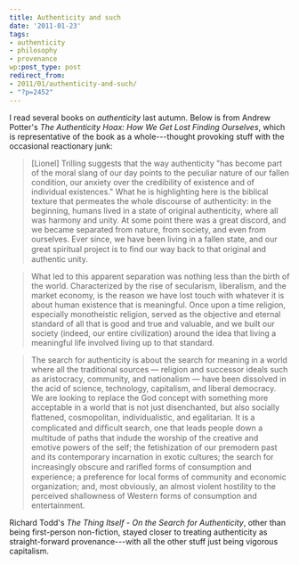 ```yaml
---
title: Authenticity and such
date: '2011-01-23'
tags:
- authenticity
- philosophy
- provenance
wp:post_type: post
redirect_from:
- 2011/01/authenticity-and-such/
- "?p=2452"
---
```


I read several books on _authenticity_ last autumn. Below is from Andrew Potter's _The Authenticity Hoax: How We Get Lost Finding Ourselves_, which is representative of the book as a whole---thought provoking stuff with the occasional reactionary junk:

> [Lionel] Trilling suggests that the way authenticity "has become part of the moral slang of our day points to the peculiar nature of our fallen condition, our anxiety over the credibility of existence and of individual existences." What he is highlighting here is the biblical texture that permeates the whole discourse of authenticity: in the beginning, humans lived in a state of original authenticity, where all was harmony and unity. At some point there was a great discord, and we became separated from nature, from society, and even from ourselves. Ever since, we have been living in a fallen state, and our great spiritual project is to ﬁnd our way back to that original and authentic unity.

>

> What led to this apparent separation was nothing less than the birth of the world. Characterized by the rise of secularism, liberalism, and the market economy, is the reason we have lost touch with whatever it is about human existence that is meaningful. Once upon a time religion, especially monotheistic religion, served as the objective and eternal standard of all that is good and true and valuable, and we built our society (indeed, our entire civilization) around the idea that living a meaningful life involved living up to that standard.

>

> The search for authenticity is about the search for meaning in a world where all the traditional sources — religion and successor ideals such as aristocracy, community, and nationalism — have been dissolved in the acid of science, technology, capitalism, and liberal democracy. We are looking to replace the God concept with something more acceptable in a world that is not just disenchanted, but also socially ﬂattened, cosmopolitan, individualistic, and egalitarian. It is a complicated and difﬁcult search, one that leads people down a multitude of paths that indude the worship of the creative and emotive powers of the self; the fetishization of our premodern past and its contemporary incarnation in exotic cultures; the search for increasingly obscure and rariﬂed forms of consumption and experience; a preference for local forms of community and economic organization; and, most obviously, an almost violent hostility to the perceived shallowness of Western forms of consumption and entertainment.

Richard Todd's _The Thing Itself - On the Search for Authenticity_, other than being first-person non-fiction, stayed closer to treating authenticity as straight-forward provenance---with all the other stuff just being vigorous capitalism.
